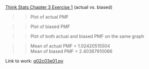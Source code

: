 [Think Stats Chapter 3 Exercise 1](http://greenteapress.com/thinkstats2/html/thinkstats2004.html#toc31) (actual vs. biased)

>> Plot of actual PMF

>> Plot of biased PMF

>> Plot of both actual and biased PMF on the same graph

>> Mean of actual PMF = 1.02420515504  
>> Mean of biased PMF = 2.40367910066  


Link to work: [q02c03e01.py](https://github.com/giancarlo-garbagnati/dsp/blob/master/statistics/q02c03e01.py)
